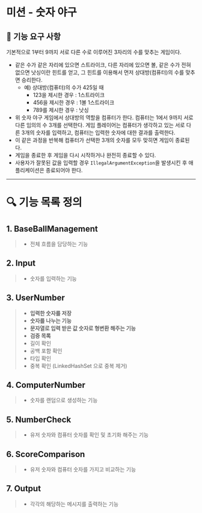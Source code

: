 # 미션 - 숫자 야구

## 🚀 기능 요구 사항

기본적으로 1부터 9까지 서로 다른 수로 이루어진 3자리의 수를 맞추는 게임이다.

- 같은 수가 같은 자리에 있으면 스트라이크, 다른 자리에 있으면 볼, 같은 수가 전혀 없으면 낫싱이란 힌트를 얻고, 그 힌트를 이용해서 먼저 상대방(컴퓨터)의 수를 맞추면 승리한다.
    - 예) 상대방(컴퓨터)의 수가 425일 때
        - 123을 제시한 경우 : 1스트라이크
        - 456을 제시한 경우 : 1볼 1스트라이크
        - 789를 제시한 경우 : 낫싱
- 위 숫자 야구 게임에서 상대방의 역할을 컴퓨터가 한다. 컴퓨터는 1에서 9까지 서로 다른 임의의 수 3개를 선택한다. 게임 플레이어는 컴퓨터가 생각하고 있는 서로 다른 3개의 숫자를 입력하고, 컴퓨터는 입력한
  숫자에 대한
  결과를 출력한다.
- 이 같은 과정을 반복해 컴퓨터가 선택한 3개의 숫자를 모두 맞히면 게임이 종료된다.
- 게임을 종료한 후 게임을 다시 시작하거나 완전히 종료할 수 있다.
- 사용자가 잘못된 값을 입력할 경우 `IllegalArgumentException`을 발생시킨 후 애플리케이션은 종료되어야 한다.

---

# 🔍 기능 목록 정의

## 1. BaseBallManagement
> - 전체 흐름을 담당하는 기능

## 2. Input
> - 숫자를 입력하는 기능

## 3. UserNumber
> - **입력한 숫자를 저장**
> - **숫자를 나누는 기능**
> - **문자열로 입력 받은 값 숫자로 형변환 해주는 기능**
> - **검증 목록**
>  - 길이 확인
>  - 공백 포함 확인
>  - 타입 확인
>  - 중복 확인 (LinkedHashSet 으로 중복 제거)
>

## 4. ComputerNumber
> - 숫자를 랜덤으로 생성하는 기능

## 5. NumberCheck
> - 유저 숫자와 컴퓨터 숫자를 확인 및 초기화 해주는 기능

## 6. ScoreComparison
> - 유저 숫자와 컴퓨터 숫자를 가지고 비교하는 기능

## 7. Output
> - 각각의 해당하는 메시지를 출력하는 기능